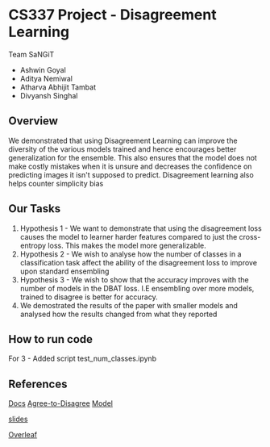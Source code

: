 # CS337 Project - Disagreement Learning

Team SaNGiT

- Ashwin Goyal
- Aditya Nemiwal
- Atharva Abhijit Tambat
- Divyansh Singhal

## Overview

We demonstrated that using Disagreement Learning can improve the diversity of the various models trained and hence encourages better generalization for the ensemble. This also ensures that the model does not make costly mistakes when it is unsure and decreases the confidence on predicting images it isn't supposed to predict. Disagreement learning also helps counter simplicity bias

## Our Tasks

1. Hypothesis 1 - We want to demonstrate that using the disagreement loss causes the model to learner harder features compared to just the cross-entropy loss. This makes the model more generalizable.
2. Hypothesis 2 - We wish to analyse how the number of classes in a classification task affect the ability of the disagreement loss to improve upon standard ensembling
3. Hypothesis 3 - We wish to show that the accuracy improves with the number of models in the DBAT loss. I.E ensembling over more models, trained to disagree is better for accuracy.
4. We demostrated the results of the paper with smaller models and analysed how the results changed from what they reported



## How to run code

For 3 - Added script test_num_classes.ipynb







## References

[Docs](https://docs.google.com/document/d/1haGnOLEIGB9FBDRNcDlD97-WADgQ26CzZdLJveqQoCI/edit)
[Agree-to-Disagree](https://openreview.net/pdf?id=K7CbYQbyYhY)
[Model](https://drive.google.com/file/d/18t0W_N0MLVU26jibg0eeOXUPKD1TaP7A/view)

[slides](https://docs.google.com/presentation/d/1Me-VbeTc64zNqFGPmz2Rw9wZ82AhXt5pix_1RYk4w5c/edit#slide=id.p)

[Overleaf](https://www.overleaf.com/project/6564447a9351db5caa642559)